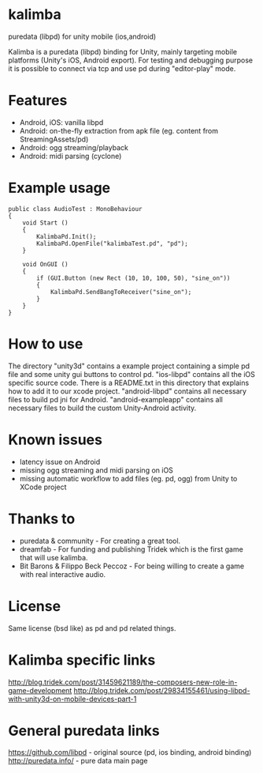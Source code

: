 kalimba
=======

puredata (libpd) for unity mobile (ios,android)

Kalimba is a puredata (libpd) binding for Unity, mainly targeting mobile platforms (Unity's iOS, Android export). For testing and debugging purpose it is possible to connect via tcp and use pd during "editor-play" mode.

Features
========
* Android, iOS: vanilla libpd
* Android: on-the-fly extraction from apk file (eg. content from StreamingAssets/pd)
* Android: ogg streaming/playback
* Android: midi parsing (cyclone)

Example usage
=============
	public class AudioTest : MonoBehaviour
	{
		void Start ()
		{
			KalimbaPd.Init();
			KalimbaPd.OpenFile("kalimbaTest.pd", "pd");
		}

		void OnGUI ()
		{
			if (GUI.Button (new Rect (10, 10, 100, 50), "sine_on")) 
			{
				KalimbaPd.SendBangToReceiver("sine_on");
			}
		}
	}

How to use
==========
The directory "unity3d" contains a example project containing a simple pd file and some unity gui buttons to control pd.
"ios-libpd" contains all the iOS specific source code. There is a README.txt in this directory that explains how to add it to our xcode project.
"android-libpd" contains all necessary files to build pd jni for Android.
"android-exampleapp" contains all necessary files to build the custom Unity-Android activity.

Known issues
============
* latency issue on Android
* missing ogg streaming and midi parsing on iOS
* missing automatic workflow to add files (eg. pd, ogg) from Unity to XCode project

Thanks to
=========
* puredata & community - For creating a great tool.
* dreamfab - For funding and publishing Tridek which is the first game that will use kalimba.
* Bit Barons & Filippo Beck Peccoz - For being willing to create a game with real interactive audio.

License
=======
Same license (bsd like) as pd and pd related things.

Kalimba specific links
======================
http://blog.tridek.com/post/31459621189/the-composers-new-role-in-game-development
http://blog.tridek.com/post/29834155461/using-libpd-with-unity3d-on-mobile-devices-part-1

General puredata links
======================
https://github.com/libpd - original source (pd, ios binding, android binding)
http://puredata.info/ - pure data main page
